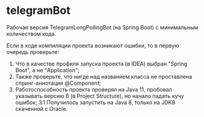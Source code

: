 # telegramBot
Рабочая версия TelegramLongPollingBot (на Spring Boot) с минимальным количеством кода.

Если в ходе компиляции проекта возникают ошибки, то в первую очередь проверьте:
1. Что в качестве профиля запуска проекта (в IDEA) выбран "Spring Boot", а не "Application";
2. Также проверьте, что нигде над названием класса не проставлена спринг-аннотация @Component;
3. Работоспособность проекта проверял на Java 11, пробовал указывать версию 8 (в Project Structure), но начало падать кучу ошибок;
3.1 Получилось запустить на Java 8, только на JDK8 скаченной с Oracle.
